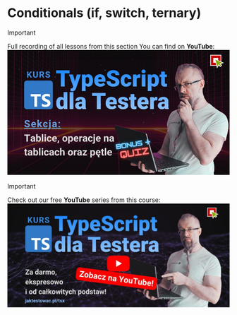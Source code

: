 # Conditionals (if, switch, ternary)

> [!IMPORTANT]
> Full recording of all lessons from this section You can find on **YouTube**:
> [![TypeScript for Tester](../../assets/typescript-dla-testera-za-darmo-s04.jpg)](https://www.youtube.com/watch?v=uUtFDLt-uaw&list=PLfKhn9AcZ-cD2AJmR8W5C4qGG9e5YiAGa&index=22)

> [!IMPORTANT]
> Check out our free **YouTube** series from this course:
> [![TypeScript for Tester](../../assets/typescript-dla-testera-za-darmo-tsx.jpg)](https://www.youtube.com/playlist?list=PLfKhn9AcZ-cD2AJmR8W5C4qGG9e5YiAGa)
